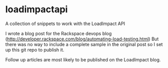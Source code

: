 loadimpactapi
=============

A collection of snippets to work with the LoadImpact API

I wrote a blog post for the Rackspace devops blog (http://developer.rackspace.com/blog/automating-load-testing.html)
But there was no way to include a complete sample in the original post so I set up this git repo to publish it.

Follow up articles are most likely to be published on the LoadImpact blog.



